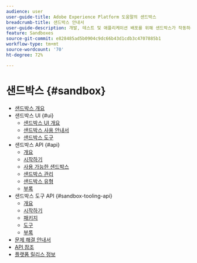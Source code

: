 ```yaml
---
audience: user
user-guide-title: Adobe Experience Platform 도움말의 샌드박스
breadcrumb-title: 샌드박스 안내서
user-guide-description: 개발, 테스트 및 애플리케이션 배포를 위해 샌드박스가 작동하는 방식과 플랫폼 인스턴스를 가상 환경으로 분할하는 방식을 살펴보십시오.
feature: Sandboxes
source-git-commit: e828485ad5b0904c9dc66b43d1cdb3c4707885b1
workflow-type: tm+mt
source-wordcount: '70'
ht-degree: 72%

---
```



# 샌드박스 {#sandbox}

* [샌드박스 개요](home.md)
* 샌드박스 UI {#ui}
   * [샌드박스 UI 개요](ui/overview.md)
   * [샌드박스 사용 안내서](ui/user-guide.md)
   * [샌드박스 도구](ui/sandbox-tooling.md)
* 샌드박스 API {#api}
   * [개요](api/overview.md)
   * [시작하기](api/getting-started.md)
   * [사용 가능한 샌드박스](api/available.md)
   * [샌드박스 관리](api/sandboxes.md)
   * [샌드박스 유형](api/types.md)
   * [부록](api/appendix.md)
* 샌드박스 도구 API {#sandbox-tooling-api}
   * [개요](sandbox-tooling-api/overview.md)
   * [시작하기](sandbox-tooling-api/getting-started.md)
   * [패키지](sandbox-tooling-api/packages.md)
   * [도구](sandbox-tooling-api/tools.md)
   * [부록](sandbox-tooling-api/appendix.md)
* [문제 해결 안내서](troubleshooting-guide.md)
* [API 참조](https://www.adobe.io/experience-platform-apis/references/sandbox)
* [플랫폼 릴리스 정보](https://experienceleague.adobe.com/ko/docs/experience-platform/release-notes/latest)